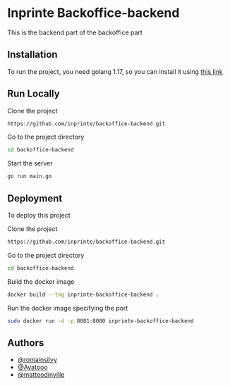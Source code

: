 
# Inprinte Backoffice-backend

This is the backend part of the backoffice part



## Installation

To run the project, you need golang 1.17, so you can install it using 
[this link](https://khongwooilee.medium.com/how-to-update-the-go-version-6065f5c8c3ec)
    
## Run Locally

Clone the project

```bash
https://github.com/inprinte/backoffice-backend.git
```

Go to the project directory

```bash
cd backoffice-backend
```

Start the server

```bash
go run main.go 
```


## Deployment

To deploy this project

Clone the project 

```bash
https://github.com/inprinte/backoffice-backend.git
```

Go to the project directory

```bash
cd backoffice-backend
```

Build the docker image

```bash
docker build --tag inprinte-backoffice-backend .
```

Run the docker image specifying the port 

```bash
sudo docker run -d -p 8081:8080 inprinte-backoffice-backend
```


## Authors

- [@romainsilvy](https://github.com/romainsilvy)
- [@Ayatooo](https://github.com/Ayatooo)
- [@matteodinville](https://github.com/matteodinville)



